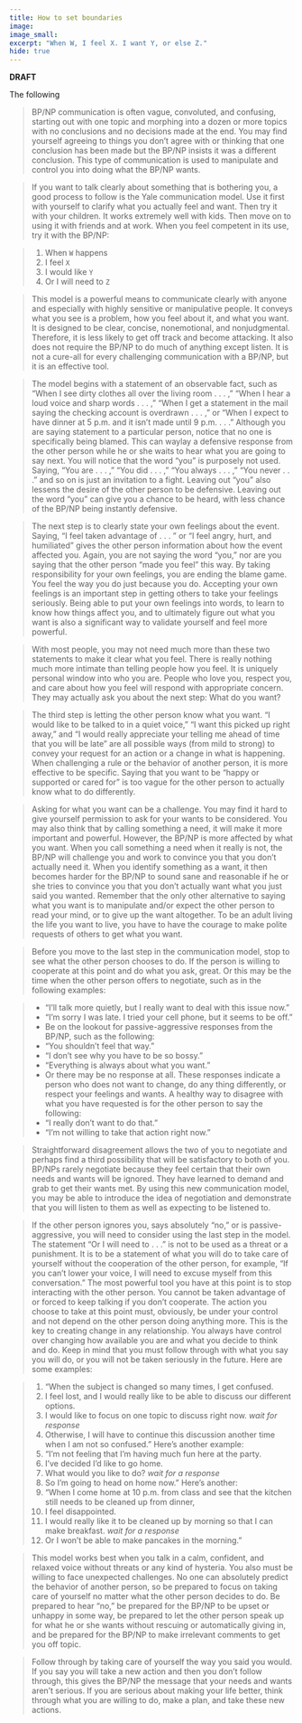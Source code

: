 ```yaml
---
title: How to set boundaries
image:
image_small:
excerpt: "When W, I feel X. I want Y, or else Z."
hide: true
---
```


**DRAFT**

The following

> BP/NP communication is often vague, convoluted, and confusing, starting out with one topic and morphing into a dozen or more topics with no conclusions and no decisions made at the end. You may find yourself agreeing to things you don’t agree with or thinking that one conclusion has been made but the BP/NP insists it was a different conclusion. This type of communication is used to manipulate and control you into doing what the BP/NP wants.

> If you want to talk clearly about something that is bothering you, a good process to follow is the Yale communication model. Use it first with yourself to clarify what you actually feel and want. Then try it with your children. It works extremely well with kids. Then move on to using it with friends and at work. When you feel competent in its use, try it with the BP/NP:

> 1.  When `W` happens
> 2.  I feel `X`
> 3.  I would like `Y`
> 4.  Or I will need to `Z`

> This model is a powerful means to communicate clearly with anyone and especially with highly sensitive or manipulative people. It conveys what you see is a problem, how you feel about it, and what you want. It is designed to be clear, concise, nonemotional, and nonjudgmental. Therefore, it is less likely to get off track and become attacking. It also does not require the BP/NP to do much of anything except listen. It is not a cure-all for every challenging communication with a BP/NP, but it is an effective tool.

> The model begins with a statement of an observable fact, such as “When I see dirty clothes all over the living room . . . ,” “When I hear a loud voice and sharp words . . . ,” “When I get a statement in the mail saying the checking account is overdrawn . . . ,” or “When I expect to have dinner at 5 p.m. and it isn’t made until 9 p.m. . . .” Although you are saying statement to a particular person, notice that no one is specifically being blamed. This can waylay a defensive response from the other person while he or she waits to hear what you are going to say next. You will notice that the word “you” is purposely not used. Saying, “You are . . . ,” “You did . . . ,” “You always . . . ,” “You never . . .” and so on is just an invitation to a fight. Leaving out “you” also lessens the desire of the other person to be defensive. Leaving out the word “you” can give you a chance to be heard, with less chance of the BP/NP being instantly defensive.

> The next step is to clearly state your own feelings about the event. Saying, “I feel taken advantage of . . . ” or “I feel angry, hurt, and humiliated” gives the other person information about how the event affected you. Again, you are not saying the word “you,” nor are you saying that the other person “made you feel” this way. By taking responsibility for your own feelings, you are ending the blame game. You feel the way you do just because you do. Accepting your own feelings is an important step in getting others to take your feelings seriously. Being able to put your own feelings into words, to learn to know how things affect you, and to ultimately figure out what you want is also a significant way to validate yourself and feel more powerful.

> With most people, you may not need much more than these two statements to make it clear what you feel. There is really nothing much more intimate than telling people how you feel. It is uniquely personal window into who you are. People who love you, respect you, and care about how you feel will respond with appropriate concern. They may actually ask you about the next step: What do you want?

> The third step is letting the other person know what you want. “I would like to be talked to in a quiet voice,” “I want this picked up right away,” and “I would really appreciate your telling me ahead of time that you will be late” are all possible ways (from mild to strong) to convey your request for an action or a change in what is happening. When challenging a rule or the behavior of another person, it is more effective to be specific. Saying that you want to be “happy or supported or cared for” is too vague for the other person to actually know what to do differently.

> Asking for what you want can be a challenge. You may find it hard to give yourself permission to ask for your wants to be considered. You may also think that by calling something a need, it will make it more important and powerful. However, the BP/NP is more affected by what you want. When you call something a need when it really is not, the BP/NP will challenge you and work to convince you that you don’t actually need it. When you identify something as a want, it then becomes harder for the BP/NP to sound sane and reasonable if he or she tries to convince you that you don’t actually want what you just said you wanted. Remember that the only other alternative to saying what you want is to manipulate and/or expect the other person to read your mind, or to give up the want altogether. To be an adult living the life you want to live, you have to have the courage to make polite requests of others to get what you want.

> Before you move to the last step in the communication model, stop to see what the other person chooses to do. If the person is willing to cooperate at this point and do what you ask, great. Or this may be the time when the other person offers to negotiate, such as in the following examples:

> - “I’ll talk more quietly, but I really want to deal with this issue now.”
> - “I’m sorry I was late. I tried your cell phone, but it seems to be off.”
> - Be on the lookout for passive-aggressive responses from the BP/NP, such as the following:
> - “You shouldn’t feel that way.”
> - “I don’t see why you have to be so bossy.”
> - “Everything is always about what you want.”
> - Or there may be no response at all. These responses indicate a person who does not want to change, do any thing differently, or respect your feelings and wants. A healthy way to disagree with what you have requested is for the other person to say the following:
> - “I really don’t want to do that.”
> - “I’m not willing to take that action right now.”

> Straightforward disagreement allows the two of you to negotiate and perhaps find a third possibility that will be satisfactory to both of you. BP/NPs rarely negotiate because they feel certain that their own needs and wants will be ignored. They have learned to demand and grab to get their wants met. By using this new communication model, you may be able to introduce the idea of negotiation and demonstrate that you will listen to them as well as expecting to be listened to.

> If the other person ignores you, says absolutely “no,” or is passive-aggressive, you will need to consider using the last step in the model. The statement “Or I will need to . . .” is not to be used as a threat or a punishment. It is to be a statement of what you will do to take care of yourself without the cooperation of the other person, for example, “If you can’t lower your voice, I will need to excuse myself from this conversation.” The most powerful tool you have at this point is to stop interacting with the other person. You cannot be taken advantage of or forced to keep talking if you don’t cooperate. The action you choose to take at this point must, obviously, be under your control and not depend on the other person doing anything more. This is the key to creating change in any relationship. You always have control over changing how available you are and what you decide to think and do. Keep in mind that you must follow through with what you say you will do, or you will not be taken seriously in the future. Here are some examples:

> 1.  “When the subject is changed so many times, I get confused.
> 2.  I feel lost, and I would really like to be able to discuss our different options.
> 3.  I would like to focus on one topic to discuss right now. _wait for response_
> 4.  Otherwise, I will have to continue this discussion another time when I am not so confused.”
>     Here’s another example:
> 5.  “I’m not feeling that I’m having much fun here at the party.
> 6.  I’ve decided I’d like to go home.
> 7.  What would you like to do? _wait for a response_
> 8.  So I’m going to head on home now.”
>     Here’s another:
> 9.  “When I come home at 10 p.m. from class and see that the kitchen still needs to be cleaned up from dinner,
> 10. I feel disappointed.
> 11. I would really like it to be cleaned up by morning so that I can make breakfast. _wait for a response_
> 12. Or I won’t be able to make pancakes in the morning.”

> This model works best when you talk in a calm, confident, and relaxed voice without threats or any kind of hysteria. You also must be willing to face unexpected challenges. No one can absolutely predict the behavior of another person, so be prepared to focus on taking care of yourself no matter what the other person decides to do. Be prepared to hear “no,” be prepared for the BP/NP to be upset or unhappy in some way, be prepared to let the other person speak up for what he or she wants without rescuing or automatically giving in, and be prepared for the BP/NP to make irrelevant comments to get you off topic.

> Follow through by taking care of yourself the way you said you would. If you say you will take a new action and then you don’t follow through, this gives the BP/NP the message that your needs and wants aren’t serious. If you are serious about making your life better, think through what you are willing to do, make a plan, and take these new actions.
